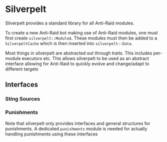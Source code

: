 # Silverpelt

Silverpelt provides a standard library for all Anti-Raid modules.

To create a new Anti-Raid bot making use of Anti-Raid modules, one must first create ``silverpelt::Module``s. These modules must then be added to a ``SilverpeltCache`` which is then inserted into ``silverpelt::Data``.

Most things in silverpelt are abstracted out through traits. This includes per-module executors etc. This allows silverpelt to be used as an abstract interface allowing for Anti-Raid to quickly evolve and change/adapt to different targets

## Interfaces 

### Sting Sources
### Punishments

Note that silverpelt only provides interfaces and general structures for punishments. A dedicated ``punishments`` module is needed for actually handling punishments using these interfaces